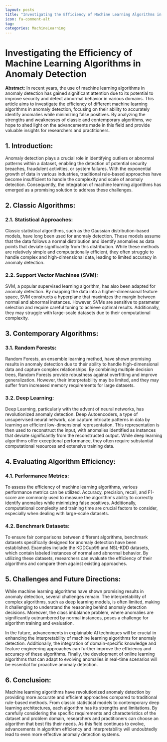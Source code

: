 ```yaml
---
layout: posts
title: "Investigating the Efficiency of Machine Learning Algorithms in Anomaly Detection"
icon: fa-comment-alt
tag:      
categories: MachineLearning
---
```



# Investigating the Efficiency of Machine Learning Algorithms in Anomaly Detection

**Abstract:**
In recent years, the use of machine learning algorithms in anomaly detection has gained significant attention due to its potential to improve security and detect abnormal behavior in various domains. This article aims to investigate the efficiency of different machine learning algorithms in anomaly detection, focusing on their ability to accurately identify anomalies while minimizing false positives. By analyzing the strengths and weaknesses of classic and contemporary algorithms, we hope to shed light on the advancements made in this field and provide valuable insights for researchers and practitioners.

## 1. Introduction:
Anomaly detection plays a crucial role in identifying outliers or abnormal patterns within a dataset, enabling the detection of potential security breaches, fraudulent activities, or system failures. With the exponential growth of data in various industries, traditional rule-based approaches have become insufficient to handle the complexity and scale of anomaly detection. Consequently, the integration of machine learning algorithms has emerged as a promising solution to address these challenges.

## 2. Classic Algorithms:
### 2.1. Statistical Approaches:
Classic statistical algorithms, such as the Gaussian distribution-based models, have long been used for anomaly detection. These models assume that the data follows a normal distribution and identify anomalies as data points that deviate significantly from this distribution. While these methods are relatively simple and computationally efficient, they often struggle to handle complex and high-dimensional data, leading to limited accuracy in anomaly detection.

### 2.2. Support Vector Machines (SVM):
SVM, a popular supervised learning algorithm, has also been adapted for anomaly detection. By mapping the data into a higher-dimensional feature space, SVM constructs a hyperplane that maximizes the margin between normal and abnormal instances. However, SVMs are sensitive to parameter selection and require careful tuning to achieve optimal results. Additionally, they may struggle with large-scale datasets due to their computational complexity.

## 3. Contemporary Algorithms:
### 3.1. Random Forests:
Random Forests, an ensemble learning method, have shown promising results in anomaly detection due to their ability to handle high-dimensional data and capture complex relationships. By combining multiple decision trees, Random Forests provide robustness against overfitting and improve generalization. However, their interpretability may be limited, and they may suffer from increased memory requirements for large datasets.

### 3.2. Deep Learning:
Deep Learning, particularly with the advent of neural networks, has revolutionized anomaly detection. Deep Autoencoders, a type of unsupervised neural network, can capture intricate patterns in data by learning an efficient low-dimensional representation. This representation is then used to reconstruct the input, with anomalies identified as instances that deviate significantly from the reconstructed output. While deep learning algorithms offer exceptional performance, they often require substantial computational resources and extensive training data.

## 4. Evaluating Algorithm Efficiency:
### 4.1. Performance Metrics:
To assess the efficiency of machine learning algorithms, various performance metrics can be utilized. Accuracy, precision, recall, and F1-score are commonly used to measure the algorithm's ability to correctly identify anomalies while minimizing false positives. Additionally, computational complexity and training time are crucial factors to consider, especially when dealing with large-scale datasets.

### 4.2. Benchmark Datasets:
To ensure fair comparisons between different algorithms, benchmark datasets specifically designed for anomaly detection have been established. Examples include the KDDCup99 and NSL-KDD datasets, which contain labeled instances of normal and abnormal behavior. By utilizing these datasets, researchers can evaluate the efficiency of their algorithms and compare them against existing approaches.

## 5. Challenges and Future Directions:
While machine learning algorithms have shown promising results in anomaly detection, several challenges remain. The interpretability of complex algorithms, such as deep learning models, is often limited, making it challenging to understand the reasoning behind anomaly detection decisions. Moreover, the class imbalance problem, where anomalies are significantly outnumbered by normal instances, poses a challenge for algorithm training and evaluation.

In the future, advancements in explainable AI techniques will be crucial in enhancing the interpretability of machine learning algorithms for anomaly detection. Additionally, the integration of domain-specific knowledge and feature engineering approaches can further improve the efficiency and accuracy of these algorithms. Finally, the development of online learning algorithms that can adapt to evolving anomalies in real-time scenarios will be essential for proactive anomaly detection.

## 6. Conclusion:
Machine learning algorithms have revolutionized anomaly detection by providing more accurate and efficient approaches compared to traditional rule-based methods. From classic statistical models to contemporary deep learning architectures, each algorithm has its strengths and limitations. By carefully considering the specific requirements and characteristics of the dataset and problem domain, researchers and practitioners can choose an algorithm that best fits their needs. As this field continues to evolve, advancements in algorithm efficiency and interpretability will undoubtedly lead to even more effective anomaly detection systems.